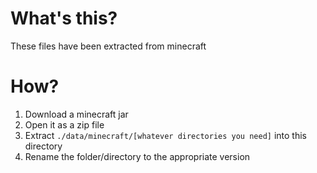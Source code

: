 # What's this?

These files have been extracted from minecraft

# How?

1. Download a minecraft jar
2. Open it as a zip file
3. Extract `./data/minecraft/[whatever directories you need]` into this directory
4. Rename the folder/directory to the appropriate version
